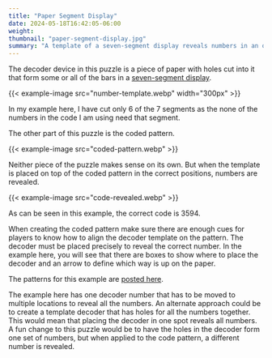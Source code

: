 ```yaml
---
title: "Paper Segment Display"
date: 2024-05-18T16:42:05-06:00
weight:
thumbnail: "paper-segment-display.jpg"
summary: "A template of a seven-segment display reveals numbers in an odd pattern."
---
```


The decoder device in this puzzle is a piece of paper with holes cut into
it that form some or all of the bars in a [seven-segment display].

{{< example-image src="number-template.webp" width="300px" >}}

In my example here, I have cut only 6 of the 7 segments as the none of the
numbers in the code I am using need that segment.

The other part of this puzzle is the coded pattern.

{{< example-image src="coded-pattern.webp" >}}

Neither piece of the puzzle makes sense on its own. But when the template
is placed on top of the coded pattern in the correct positions, numbers are
revealed.

{{< example-image src="code-revealed.webp" >}}

As can be seen in this example, the correct code is 3594.

When creating the coded pattern make sure there are enough cues for players
to know how to align the decoder template on the pattern. The decoder must
be placed precisely to reveal the correct number. In the example here, you
will see that there are boxes to show where to place the decoder and an
arrow to define which way is up on the paper.

The patterns for this example are [posted
here](https://docs.google.com/presentation/d/1Zic5HYOMT3433VBN_uZrN9TnVB0F5FhPq9Wf7F8WxZY/).

The example here has one decoder number that has to be moved to multiple
locations to reveal all the numbers. An alternate approach could be to
create a template decoder that has holes for all the numbers together. This
would mean that placing the decoder in one spot reveals all numbers. A fun
change to this puzzle would be to have the holes in the decoder form one
set of numbers, but when applied to the code pattern, a different number is
revealed.


[seven-segment display]: https://en.wikipedia.org/wiki/Seven-segment_display
